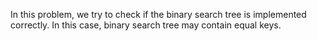 In this problem, we try to check if the binary search tree is implemented correctly. In this case, binary search tree may contain equal keys.
